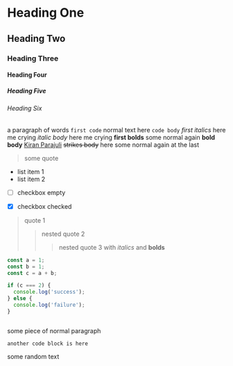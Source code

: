 <!-- https://regex101.com/r/C6SxZH/1 -->

# Heading One
## Heading Two
### Heading Three
#### Heading Four
##### Heading Five
###### Heading Six
a paragraph of words `first code` normal text here `code body` *first italics* here me crying *italic body* here me crying **first bolds** some normal again **bold body** [Kiran Parajuli](https://kiranparajuli.com.np) ~~strikes body~~ here some normal again at the last
> some quote
- list item 1
- list item 2
- [ ] checkbox empty
- [x] checkbox checked



> quote 1
> > nested quote 2
> > > nested quote 3 with *italics* and **bolds**


```js
const a = 1;
const b = 1;
const c = a + b;

if (c === 2) {
  console.log('success');
} else {
  console.log('failure');
}
```

```js
```

some piece of normal paragraph

```
another code block is here
```

some random text

